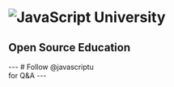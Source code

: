 <div id="title-slide">
  <h1><img src="img/JSULogo.png" alt="JavaScript University"></h1>
  <h2>Open Source Education</h2>
</div>
---
# Follow @javascriptu<br>for Q&A
---
